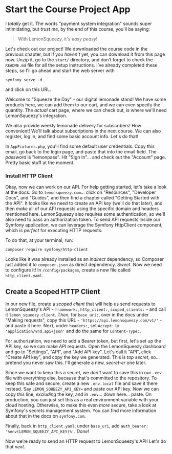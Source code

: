 # Start the Course Project App

I *totally* get it. The words "payment system integration" sounds super intimidating, but *trust me*, by the end of this course, you'll be saying:

> With LemonSqueezy, it's *easy peasy*!

Let's check out our project! We downloaded the course code in the previous chapter, but if you *haven’t* yet, you can download it from this page now. Unzip it, go to the `start/` directory, and don’t forget to check the `README.md` file for all the setup instructions. I’ve already completed these steps, so I'll go ahead and start the web server with

`symfony serve -d`

and click on this URL.

Welcome to "Squeeze the Day" - our digital lemonade stand! We have some products here, we can add them to our cart, and we can even specify the quantity. The *actual* cart page, where we can check out, is where we'll need LemonSqueezy's integration.

We *also* provide weekly lemonade delivery for subscribers! How convenient! We'll talk about subscriptions in the next course. We can also register, log in, and find some basic account info. Let's do that!

In `AppFixtures.php`, you'll find some default user credentials. Copy this email, go back to the login page, and paste that into the email field. The *password* is "lemonpass". Hit "Sign In"... and check out the "Account" page. Pretty basic stuff at the moment.

### Install HTTP Client
Okay, now we can work on our API. For help getting started, let's take a look at the docs. Go to `lemonsqueezy.com`... click on "Resources", "Developer Docs", and "Guides", and then find a chapter called "Getting Started with the API". It looks like we need to create an API *key* (we'll do that later), and then *make* all of our API requests using the specific domain and headers mentioned here. LemonSqueezy also requires some authentication, so we'll also need to pass an authorization token. To send API requests inside our Symfony application, we can leverage the Symfony HttpClient component, which is *perfect* for executing HTTP requests.

To do that, at your terminal, run:

```terminal
composer require symfony/http-client
```

Looks like it was already installed as an *indirect* dependency, so Composer just added it to `composer.json` as direct dependency. *Sweet*. Now we need to configure it! In `/config/packages`, create a new file called `http_client.yaml`.

## Create a Scoped HTTP Client
In our new file, create a *scoped client* that will help us send requests to LemonSqueezy's API - `framework:`, `http_client:`, `scoped_clients:` - and call it `lemon_squeezy.client`. *Then*, for `base_uri:`, over in the docs under "Making requests", copy this URL - `'https://api.lemonsqueezy.com/v1/'` - and paste it here. Next, under `headers:`, set `Accept:` to `'application/vnd.api+json'` and do the same for `Content-Type:`.

For authorization, we need to add a Bearer token, but first, let's set up the API key, so we can make API requests. Open the LemonSqueezy dashboard and go to "Settings", "API", and "Add API key". Let's call it "API", click "Create API key", and copy the key we generated. This is *top secret*, so... pretend you never saw this. I'll generate a new, *secret-er* one later.

Since we want to keep this a secret, we *don't* want to save this in our `.env` file with everything else, because that's committed to the repository. To keep this safe and secure, create a new `.env.local` file and save it there instead. Say `LEMON_SQUEEZY_API_KEY=` and paste our API key. *Now* we can copy *this* line, *excluding* the key, and in `.env`... down here... paste. On production, you can just set this as a real environment variable with your cloud hosting. Otherwise, to make this even *more* secure, take a look at Symfony's secrets management system. You can find more information about that in the docs on `symfony.com`.

Finally, back in `http_client.yaml`, under `base_uri`, add `auth_bearer: '%env(LEMON_SQUEEZY_API_KEY)%'`. *Done*!

Now we’re ready to send an HTTP request to LemonSqueezy's API! Let's do that *next*.
